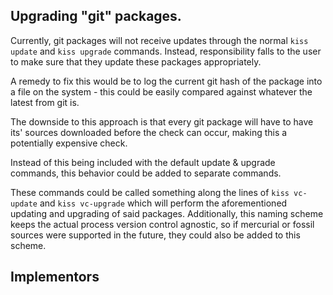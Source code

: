 ## Upgrading "git" packages.

Currently, git packages will not receive updates through the normal
`kiss update` and `kiss upgrade` commands. Instead, responsibility falls
to the user to make sure that they update these packages appropriately.

A remedy to fix this would be to log the current git hash of the package
into a file on the system - this could be easily compared against whatever
the latest from git is.

The downside to this approach is that every git package will have to have
its' sources downloaded before the check can occur, making this a potentially
expensive check.

Instead of this being included with the default update & upgrade commands,
this behavior could be added to separate commands.

These commands could be called something along the lines of `kiss vc-update`
and `kiss vc-upgrade` which will perform the aforementioned updating and
upgrading of said packages. Additionally, this naming scheme keeps the
actual process version control agnostic, so if mercurial or fossil sources
were supported in the future, they could also be added to this scheme.

## Implementors


